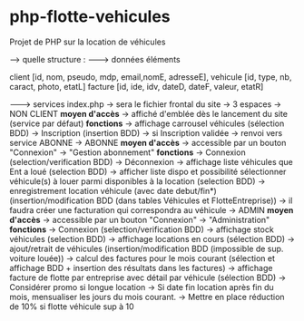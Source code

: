 # php-flotte-vehicules

Projet de PHP sur la location de véhicules

--> quelle structure :
---> données
éléments

client [id, nom, pseudo, mdp, email,nomE, adresseE],
vehicule [id, type, nb, caract, photo, etatL]
facture [id, ide, idv, dateD, dateF, valeur, etatR]

---> services
index.php -> sera le fichier frontal du site
-> 3 espaces
-> NON CLIENT
**moyen d'accès** -> affiché d'emblée dès le lancement du site (service par défaut)
**fonctions**
-> affichage carrousel véhicules (sélection BDD)
-> Inscription (insertion BDD)
-> si Inscription validée -> renvoi vers service ABONNE
-> ABONNE
**moyen d'accès** -> accessible par un bouton "Connexion" -> "Gestion abonnement"
**fonctions**
-> Connexion (selection/verification BDD)
-> Déconnexion
-> affichage liste véhicules que Ent a loué (selection BDD)
-> afficher liste dispo et possibilité sélectionner véhicule(s) à louer parmi disponibles à la location (selection BDD)
-> enregistrement location véhicule (avec date debut/fin\*) (insertion/modification BDD (dans tables Véhicules et FlotteEntreprise))
-> il faudra créer une facturation qui correspondra au véhicule
-> ADMIN
**moyen d'accès** -> accessible par un bouton "Connexion" -> "Administration"
**fonctions**
-> Connexion (selection/verification BDD)
-> affichage stock véhicules (selection BDD)
-> affichage locations en cours (sélection BDD)
-> ajout/retrait de véhicules (insertion/modification BDD (impossible de sup. voiture louée))
-> calcul des factures pour le mois courant (sélection et affichage BDD + insertion des résultats dans les factures)
-> affichage facture de flotte par entreprise avec détail par véhicule (sélection BDD)
-> Considérer promo si longue location
-> Si date fin location après fin du mois, mensualiser les jours du mois courant.
-> Mettre en place réduction de 10% si flotte véhicule sup à 10
